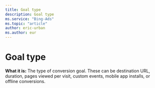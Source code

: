 ```yaml
---
title: Goal type
description: Goal type
ms.service: "Bing-Ads"
ms.topic: "article"
author: eric-urban
ms.author: eur
---
```


# Goal type

**What it is:**    The type of conversion goal. These can be destination URL, duration, pages viewed per visit, custom events, mobile app installs, or offline conversions.


